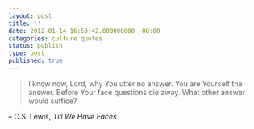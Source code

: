 ```yaml
---
layout: post
title: ''
date: 2012-01-14 16:53:42.000000000 -08:00
categories: culture quotes
status: publish
type: post
published: true
---
```

> I know now, Lord, why You utter no answer. You are Yourself the answer. Before Your face questions die away. What other answer would suffice?

– C.S. Lewis, _Till We Have Faces_
